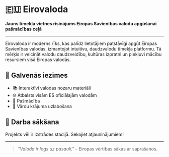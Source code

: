 # 🇪🇺 Eirovaloda

**Jauns tīmekļa vietnes risinājums Eiropas Savienības valodu apgūšanai pašmācības ceļā**

---

Eirovaloda ir moderns rīks, kas palīdz lietotājiem patstāvīgi apgūt Eiropas Savienības valodas, izmantojot intuitīvu, daudzvalodu tīmekļa platformu. Tā mērķis ir veicināt valodu daudzveidību, kultūras izpratni un piekļuvi mācību resursiem visā Eiropas valodās.

## 🔑 Galvenās iezīmes

- 📚 Interaktīvi valodas nozaru materiāli
- 🌐 Atbalsts visām ES oficiālajām valodām
- 🧠 Pašmācība
- 💬 Vārdu krājuma uzlabošana

## 🚀 Darba sākšana

Projekts vēl ir izstrādes stadijā. Sekojiet atjauninājumiem!

---

> _"Valoda ir logs uz pasauli."_ – Eiropas vērtības sākas ar saprašanos.
